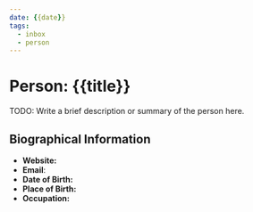 ```yaml
---
date: {{date}}
tags:
  - inbox
  - person
---
```


# Person: {{title}}

TODO: Write a brief description or summary of the person here.

## Biographical Information

- **Website:**
- **Email**:
- **Date of Birth:**
- **Place of Birth:**
- **Occupation:**
